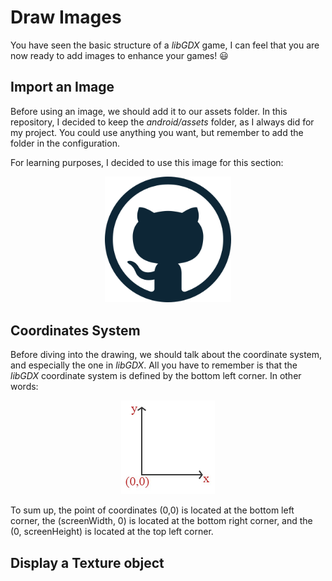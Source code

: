 # Draw Images #

You have seen the basic structure of a *libGDX* game, I can feel that you are now ready to add images to enhance your games! :smiley:

## Import an Image ##
Before using an image, we should add it to our assets folder.
In this repository, I decided to keep the *android/assets* folder, as I always did for my project. You could use anything you want, but remember to add the folder in the configuration.

For learning purposes, I decided to use this image for this section:
<p align="center">
    <img src="../../resources/images/github-logo.png" width=40% />
</p>

## Coordinates System ##
Before diving into the drawing, we should talk about the coordinate system, and especially the one in *libGDX*.
All you have to remember is that the *libGDX* coordinate system is defined by the bottom left corner.
In other words:
<p align="center">
    <img src="../../resources/images/coordinate-system.jpg" />
</p>
To sum up, the point of coordinates (0,0) is located at the bottom left corner, the (screenWidth, 0) is located at the bottom right corner, and the (0, screenHeight) is located at the top left corner.

## Display a Texture object ##
